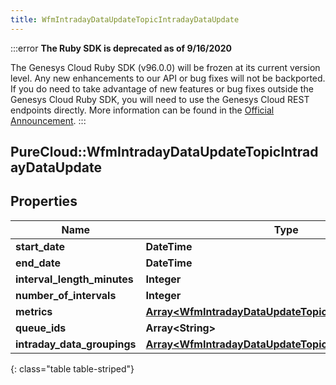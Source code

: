 ```yaml
---
title: WfmIntradayDataUpdateTopicIntradayDataUpdate
---
```


:::error
**The Ruby SDK is deprecated as of 9/16/2020**

The Genesys Cloud Ruby SDK (v96.0.0) will be frozen at its current version level. Any new enhancements to our API or bug fixes will not be backported. If you do need to take advantage of new features or bug fixes outside the Genesys Cloud Ruby SDK, you will need to use the Genesys Cloud REST endpoints directly. More information can be found in the [Official Announcement](https://developer.mypurecloud.com/forum/t/announcement-genesys-cloud-ruby-sdk-end-of-life/8850).
:::


## PureCloud::WfmIntradayDataUpdateTopicIntradayDataUpdate

## Properties

|Name | Type | Description | Notes|
|------------ | ------------- | ------------- | -------------|
| **start_date** | **DateTime** |  | [optional] |
| **end_date** | **DateTime** |  | [optional] |
| **interval_length_minutes** | **Integer** |  | [optional] |
| **number_of_intervals** | **Integer** |  | [optional] |
| **metrics** | [**Array&lt;WfmIntradayDataUpdateTopicIntradayMetric&gt;**](WfmIntradayDataUpdateTopicIntradayMetric.html) |  | [optional] |
| **queue_ids** | **Array&lt;String&gt;** |  | [optional] |
| **intraday_data_groupings** | [**Array&lt;WfmIntradayDataUpdateTopicIntradayDataGroup&gt;**](WfmIntradayDataUpdateTopicIntradayDataGroup.html) |  | [optional] |
{: class="table table-striped"}


